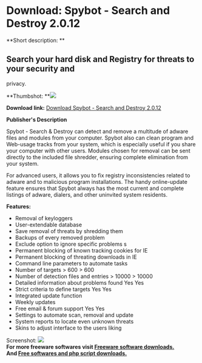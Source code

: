 # Download: Spybot - Search and Destroy 2.0.12

**Short description: **

## Search your hard disk and Registry for threats to your security and
privacy.

  
**Thumbshot: **![](http://www.freewarefiles.com/screenshot/spybot16_md.gif)   
  
**Download link:** [Download Spybot - Search and Destroy 2.0.12](http://freesoftwares.boysofts.com/Spybot---Search-And-Destroy_program_7280.html)  
  

**Publisher's Description**  
  

Spybot - Search & Destroy can detect and remove a multitude of adware files
and modules from your computer. Spybot also can clean program and Web-usage
tracks from your system, which is especially useful if you share your computer
with other users. Modules chosen for removal can be sent directly to the
included file shredder, ensuring complete elimination from your system.

For advanced users, it allows you to fix registry inconsistencies related to
adware and to malicious program installations. The handy online-update feature
ensures that Spybot always has the most current and complete listings of
adware, dialers, and other uninvited system residents.

**Features:**

  * Removal of keyloggers 
  * User-extendable database 
  * Save removal of threats by shredding them 
  * Backups of every removed problem 
  * Exclude option to ignore specific problems s 
  * Permanent blocking of known tracking cookies for IE 
  * Permanent blocking of threating downloads in IE 
  * Command line parameters to automate tasks 
  * Number of targets > 600 > 600 
  * Number of detection files and entries > 10000 > 10000 
  * Detailed information about problems found Yes Yes 
  * Strict criteria to define targets Yes Yes 
  * Integrated update function 
  * Weekly updates 
  * Free email & forum support Yes Yes 
  * Settings to automate scan, removal and update 
  * System reports to locate even unknown threats 
  * Skins to adjust interface to the users liking 

  
  
Screenshot: ![](http://www.freewarefiles.com/screenshot/spybot16.gif)  
**For more freeware softwares visit [Freeware software downloads.](http://freesoftwares.boysofts.com/)**   
**And [Free softwares and php script downloads.](http://www.boysofts.com/)**

